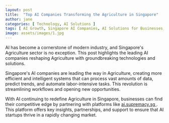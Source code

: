 ```yaml
---
layout: post
title:  "Top AI Companies Transforming the Agriculture in Singapore"
author: jane
categories: [ Technology, AI Solutions ]
tags: [ AI Growth, Singapore AI Companies, AI Solutions for Businesses, AI Transformation ]
image: assets/images/1.jpg
---
```


AI has become a cornerstone of modern industry, and Singapore's Agriculture sector is no exception. This post highlights the leading AI companies reshaping Agriculture with groundbreaking technologies and solutions.

Singapore's AI companies are leading the way in Agriculture, creating more efficient and intelligent systems that can process vast amounts of data, predict trends, and automate labor-intensive tasks. This revolution is streamlining workflows and opening new opportunities.

With AI continuing to redefine Agriculture in Singapore, businesses can find their competitive edge by partnering with platforms like <a href="https://ai.supremacy.sg" target="_blank"> ai.supremacy.sg </a>. This platform offers key insights, partnerships, and support to ensure that AI startups thrive in a rapidly changing market.
